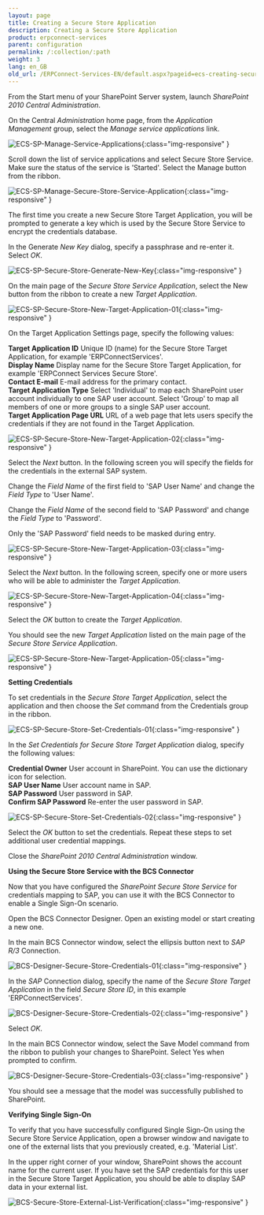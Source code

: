 ```yaml
---
layout: page
title: Creating a Secure Store Application
description: Creating a Secure Store Application
product: erpconnect-services
parent: configuration
permalink: /:collection/:path
weight: 3
lang: en_GB
old_url: /ERPConnect-Services-EN/default.aspx?pageid=ecs-creating-secure-store-application
---
```


From the Start menu of your SharePoint Server system, launch *SharePoint 2010 Central Administration*.

On the Central *Administration* home page, from the *Application Management* group, select the *Manage service applications* link.


![ECS-SP-Manage-Service-Applications](/img/content/ECS-SP-Manage-Service-Applications.png){:class="img-responsive" }


Scroll down the list of service applications and select Secure Store Service. Make sure the status of the service is 'Started'. Select the Manage button from the ribbon.


![ECS-SP-Manage-Secure-Store-Service-Application](/img/content/ECS-SP-Manage-Secure-Store-Service-Application.png){:class="img-responsive" }



The first time you create a new Secure Store Target Application, you will be prompted to generate a key which is used by the Secure Store Service to encrypt the credentials database.

In the Generate *New Key* dialog, specify a passphrase and re-enter it. Select *OK*.


![ECS-SP-Secure-Store-Generate-New-Key](/img/content/ECS-SP-Secure-Store-Generate-New-Key.png){:class="img-responsive" }



On the main page of the *Secure Store Service Application*, select the New button from the ribbon to create a new *Target Application*.


![ECS-SP-Secure-Store-New-Target-Application-01](/img/content/ECS-SP-Secure-Store-New-Target-Application-01.png){:class="img-responsive" }



On the Target Application Settings page, specify the following values:


**Target Application ID**	Unique ID (name) for the Secure Store Target Application, for example 'ERPConnectServices'.<br>
**Display Name**	Display name for the Secure Store Target Application, for example 'ERPConnect Services Secure Store'.<br>
**Contact E-mail**	E-mail address for the primary contact. <br>
**Target Application Type**	Select 'Individual' to map each SharePoint user account individually to one SAP user account. Select 'Group' to map all members of one or more groups to a single SAP user account.<br>
**Target Application Page URL**	URL of a web page that lets users specify the credentials if they are not found in the Target Application.<br>


![ECS-SP-Secure-Store-New-Target-Application-02](/img/content/ECS-SP-Secure-Store-New-Target-Application-02.png){:class="img-responsive" }


Select the *Next* button. In the following screen you will specify the fields for the credentials in the external SAP system.

Change the *Field Name* of the first field to 'SAP User Name' and change the *Field Type* to 'User Name'.

Change the *Field Name* of the second field to 'SAP Password' and change the *Field Type* to 'Password'.

Only the 'SAP Password' field needs to be masked during entry.

![ECS-SP-Secure-Store-New-Target-Application-03](/img/content/ECS-SP-Secure-Store-New-Target-Application-03.png){:class="img-responsive" }


Select the *Next* button. In the following screen, specify one or more users who will be able to administer the *Target Application*.


![ECS-SP-Secure-Store-New-Target-Application-04](/img/content/ECS-SP-Secure-Store-New-Target-Application-04.png){:class="img-responsive" }



Select the *OK* button to create the *Target Application*.

You should see the new *Target Application* listed on the main page of the *Secure Store Service Application*.


![ECS-SP-Secure-Store-New-Target-Application-05](/img/content/ECS-SP-Secure-Store-New-Target-Application-05.png){:class="img-responsive" }


**Setting Credentials**

To set credentials in the *Secure Store Target Application*, select the application and then choose the *Set* command from the Credentials group in the ribbon.


![ECS-SP-Secure-Store-Set-Credentials-01](/img/content/ECS-SP-Secure-Store-Set-Credentials-01.png){:class="img-responsive" }



In the *Set Credentials for Secure Store Target Application* dialog, specify the following values:


**Credential Owner**	User account in SharePoint. You can use the dictionary icon for selection.<br>
**SAP User Name**	User account name in SAP.<br>
**SAP Password**	User password in SAP.<br>
**Confirm SAP Password**	Re-enter the user password in SAP.<br>


![ECS-SP-Secure-Store-Set-Credentials-02](/img/content/ECS-SP-Secure-Store-Set-Credentials-02.png){:class="img-responsive" }


Select the *OK* button to set the credentials. Repeat these steps to set additional user credential mappings.

Close the *SharePoint 2010 Central Administration* window.

**Using the Secure Store Service with the BCS Connector**

Now that you have configured the *SharePoint Secure Store Service* for credentials mapping to SAP, you can use it with the BCS Connector to enable a Single Sign-On scenario.

Open the BCS Connector Designer. Open an existing model or start creating a new one.

In the main BCS Connector window, select the ellipsis button next to *SAP R/3* Connection.


![BCS-Designer-Secure-Store-Credentials-01](/img/content/BCS-Designer-Secure-Store-Credentials-01.png){:class="img-responsive" }



In the *SAP* Connection dialog, specify the name of the *Secure Store Target Application* in the field *Secure Store ID*, in this example 'ERPConnectServices'.



![BCS-Designer-Secure-Store-Credentials-02](/img/content/BCS-Designer-Secure-Store-Credentials-02.png){:class="img-responsive" }


Select *OK*.

In the main BCS Connector window, select the Save Model command from the ribbon to publish your changes to SharePoint. Select Yes when prompted to confirm.


![BCS-Designer-Secure-Store-Credentials-03](/img/content/BCS-Designer-Secure-Store-Credentials-03.png){:class="img-responsive" }


You should see a message that the model was successfully published to SharePoint.

**Verifying Single Sign-On**

To verify that you have successfully configured Single Sign-On using the Secure Store Service Application, open a browser window and navigate to one of the external lists that you previously created, e.g. 'Material List'.

In the upper right corner of your window, SharePoint shows the account name for the current user. If you have set the SAP credentials for this user in the Secure Store Target Application, you should be able to display SAP data in your external list.

![BCS-Secure-Store-External-List-Verification](/img/content/BCS-Secure-Store-External-List-Verification.png){:class="img-responsive" }